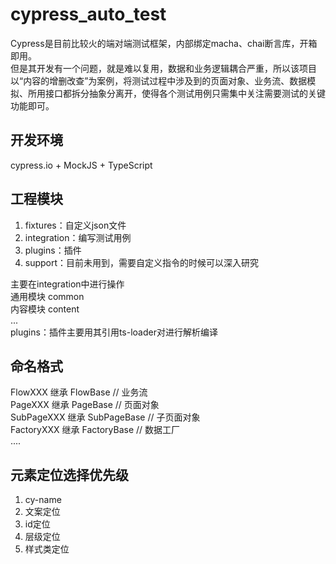 # cypress_auto_test
Cypress是目前比较火的端对端测试框架，内部绑定macha、chai断言库，开箱即用。  
但是其开发有一个问题，就是难以复用，数据和业务逻辑耦合严重，所以该项目以“内容的增删改查”为案例，将测试过程中涉及到的页面对象、业务流、数据模拟、所用接口都拆分抽象分离开，使得各个测试用例只需集中关注需要测试的关键功能即可。  

## 开发环境
cypress.io + MockJS + TypeScript

## 工程模块
1) fixtures：自定义json文件  
2) integration：编写测试用例  
3) plugins：插件  
4) support：目前未用到，需要自定义指令的时候可以深入研究  
  
主要在integration中进行操作  
通用模块 common  
内容模块 content  
...  
plugins：插件主要用其引用ts-loader对进行解析编译  
  
## 命名格式
FlowXXX 继承 FlowBase // 业务流  
PageXXX 继承 PageBase // 页面对象  
SubPageXXX 继承 SubPageBase // 子页面对象  
FactoryXXX 继承 FactoryBase // 数据工厂  
....  
  
## 元素定位选择优先级
1. cy-name  
2. 文案定位  
3. id定位  
4. 层级定位  
5. 样式类定位  
